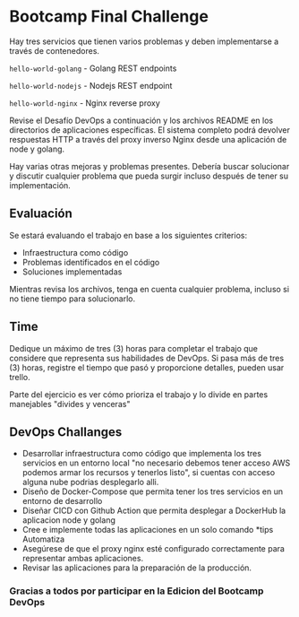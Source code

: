 # Bootcamp Final Challenge

Hay tres servicios que tienen varios problemas y deben implementarse a través de contenedores.

`hello-world-golang` - Golang REST endpoints

`hello-world-nodejs` - Nodejs REST endpoint

`hello-world-nginx` - Nginx reverse proxy

Revise el Desafío DevOps a continuación y los archivos README en los directorios de aplicaciones específicas. El sistema completo podrá devolver respuestas HTTP a través del proxy inverso Nginx desde una aplicación de node y golang.

Hay varias otras mejoras y problemas presentes. Debería buscar solucionar y discutir cualquier problema que pueda surgir incluso después de tener su implementación.

## Evaluación

Se estará evaluando el trabajo en base a los siguientes criterios:

- Infraestructura como código
- Problemas identificados en el código
- Soluciones implementadas

Mientras revisa los archivos, tenga en cuenta cualquier problema, incluso si no tiene tiempo para solucionarlo.

## Time

Dedique un máximo de tres (3) horas para completar el trabajo que considere que representa sus habilidades de DevOps. Si pasa más de tres (3) horas, registre el tiempo que pasó y proporcione detalles, pueden usar trello. 

Parte del ejercicio es ver cómo prioriza el trabajo y lo divide en partes manejables "divides y venceras"

## DevOps Challanges

- Desarrollar infraestructura como código que implementa los tres servicios en un entorno local "no necesario debemos tener acceso AWS podemos armar los recursos y tenerlos listo", si cuentas con acceso alguna nube podrias desplegarlo alli.
- Diseño de Docker-Compose que permita tener los tres servicios en un entorno de desarrollo
- Diseñar CICD con Github Action que permita desplegar a DockerHub la aplicacion node y golang
- Cree e implemente todas las aplicaciones en un solo comando *tips Automatiza
- Asegúrese de que el proxy nginx esté configurado correctamente para representar ambas aplicaciones.
- Revisar las aplicaciones para la preparación de la producción.

### Gracias a todos por participar en la Edicion del Bootcamp DevOps

